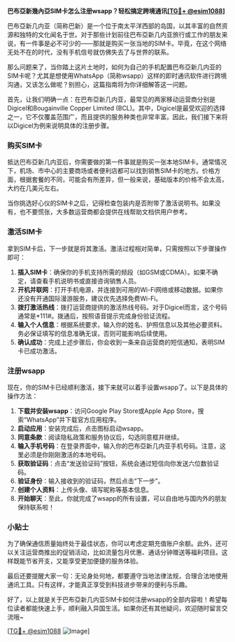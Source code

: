 **巴布亞新幾內亞SIM卡怎么注册wsapp？轻松搞定跨境通讯[[TG💪+ @esim1088](https://t.me/s/esim1088)]**

巴布亞新几内亚（简称巴新）是一个位于南太平洋西部的岛国，以其丰富的自然资源和独特的文化闻名于世。对于那些计划前往巴布亞新几内亚旅行或工作的朋友来说，有一件事是必不可少的——那就是购买一张当地的SIM卡。毕竟，在这个网络无处不在的时代，没有手机信号就仿佛失去了与世界的联系。

那么问题来了，当你踏上这片土地时，如何为自己的手机配置巴布亞新几内亚的SIM卡呢？尤其是想使用WhatsApp（简称wsapp）这样的即时通讯软件进行跨境沟通，又该怎么做呢？别担心，这篇指南将为你详细解答这一问题。

首先，让我们明确一点：在巴布亞新几内亚，最常见的两家移动运营商分别是Digicel和Bougainville Copper Limited (BCL)。其中，Digicel是最受欢迎的选择之一，它不仅覆盖范围广，而且提供的服务种类也非常丰富。因此，我们接下来将以Digicel为例来说明具体的注册步骤。

### 购买SIM卡

抵达巴布亞新几内亚后，你需要做的第一件事就是购买一张本地SIM卡。通常情况下，机场、市中心的主要商场或者便利店都可以找到销售SIM卡的地方。价格方面，根据套餐的不同，可能会有所差异，但一般来说，基础版本的价格不会太高，大约在几美元左右。

当你挑选好心仪的SIM卡之后，记得检查包装内是否附带了激活说明书。如果没有，也不要慌张，大多数运营商都会提供在线帮助文档供用户参考。

### 激活SIM卡

拿到SIM卡后，下一步就是将其激活。激活过程相对简单，只需按照以下步骤操作即可：

1. **插入SIM卡**：确保你的手机支持所需的频段（如GSM或CDMA）。如果不确定，请查看手机说明书或直接咨询销售人员。
2. **开机并联网**：打开手机电源，并连接到可用的Wi-Fi网络或移动数据。如果你还没有开通国际漫游服务，建议优先选择免费Wi-Fi。
3. **拨打激活热线**：拨打运营商提供的激活热线号码。对于Digicel而言，这个号码通常是*111#。拨通后，按照语音提示完成身份验证流程。
4. **输入个人信息**：根据系统要求，输入你的姓名、护照信息以及其他必要资料。务必保证填写的信息准确无误，否则可能影响后续使用。
5. **确认成功**：完成上述步骤后，你会收到一条来自运营商的短信通知，表明SIM卡已成功激活。

### 注册wsapp

现在，你的SIM卡已经顺利激活，接下来就可以着手设置wsapp了。以下是具体的操作方法：

1. **下载并安装wsapp**：访问Google Play Store或Apple App Store，搜索“WhatsApp”并下载官方应用程序。
2. **启动应用**：安装完成后，点击图标启动wsapp。
3. **同意条款**：阅读隐私政策和服务协议后，勾选同意框并继续。
4. **输入手机号码**：在登录界面中，输入你的巴布亞新几内亚手机号码。注意，这里必须是你刚刚激活的本地号码。
5. **获取验证码**：点击“发送验证码”按钮，系统会通过短信向你发送六位数验证码。
6. **验证身份**：输入接收到的验证码，然后点击“下一步”。
7. **创建个人资料**：上传头像、填写昵称等基本信息。
8. **开始聊天**：至此，你就完成了wsapp的所有设置，可以自由地与国内外的朋友保持联系啦！

### 小贴士

为了确保通信质量始终处于最佳状态，你可以考虑定期充值账户余额。此外，还可以关注运营商推出的促销活动，比如流量包月优惠、通话分钟赠送等福利项目。这样既能节省开支，又能享受更加便捷的服务体验。

最后还要提醒大家一句：无论身处何地，都要遵守当地法律法规，合理合法地使用通讯工具。只有这样，才能真正享受到科技进步带来的便利与乐趣。

好了，以上就是关于巴布亞新几内亚SIM卡如何注册wsapp的全部内容啦！希望每位读者都能快速上手，顺利融入异国生活。如果你还有其他疑问，欢迎随时留言交流哦~

[[TG💪+ @esim1088](https://t.me/s/esim1088) ![Image](https://i.postimg.cc/4NQfJmqS/Snipaste-2025-05-13-00-14-12.png)]